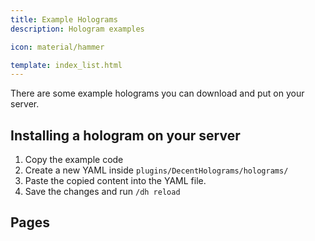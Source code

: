 ```yaml
---
title: Example Holograms
description: Hologram examples

icon: material/hammer

template: index_list.html
---
```


There are some example holograms you can download and put on your server.

## Installing a hologram on your server

1. Copy the example code
2. Create a new YAML inside `plugins/DecentHolograms/holograms/`
3. Paste the copied content into the YAML file.
4. Save the changes and run `/dh reload`

## Pages